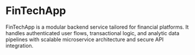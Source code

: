 # FinTechApp
FinTechApp is a modular backend service tailored for financial platforms. It handles authenticated user flows, transactional logic, and analytic data pipelines with scalable microservice architecture and secure API integration.
